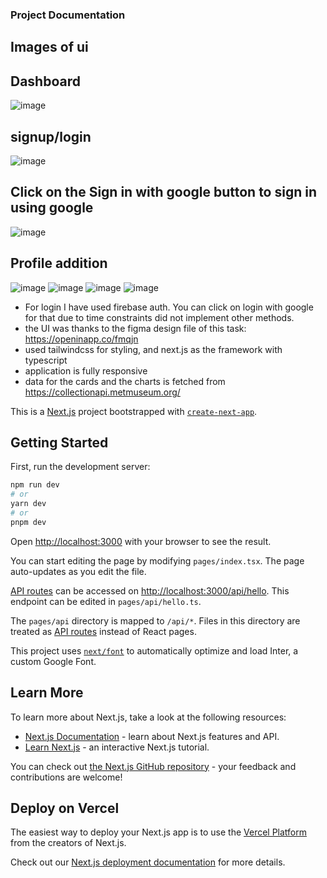 


### Project Documentation

## Images of ui
## Dashboard
![image](https://github.com/Sah314/openinapp/assets/82277915/f2f1888d-ec5b-4487-9aef-efe2b4f382b6)
## signup/login
![image](https://github.com/Sah314/openinapp/assets/82277915/897a593a-8bac-45b8-af3f-23f3af3c2d71)
## Click on the Sign in with google button to sign in using google
![image](https://github.com/Sah314/openinapp/assets/82277915/2fa18987-8f21-4415-9c96-2261ed18dd4b)
## Profile addition
![image](https://github.com/Sah314/openinapp/assets/82277915/a5f0d595-89f1-4183-a351-a78cb5087f34)
![image](https://github.com/Sah314/openinapp/assets/82277915/a6200a1f-f671-4e9c-a183-2df0cf40a14c)
![image](https://github.com/Sah314/openinapp/assets/82277915/d23a009e-073a-4348-9299-5eebe94caae7)
![image](https://github.com/Sah314/openinapp/assets/82277915/483ed634-a498-41b4-be14-b931ddeaecde)

- For login I have used firebase auth. You can click on login with google for that due to time constraints did not implement other methods.
- the UI was thanks to the figma design file of this task: https://openinapp.co/fmqjn
- used tailwindcss for styling, and next.js as the framework with typescript
- application is fully responsive
- data for the cards and the charts is fetched from https://collectionapi.metmuseum.org/


This is a [Next.js](https://nextjs.org/) project bootstrapped with [`create-next-app`](https://github.com/vercel/next.js/tree/canary/packages/create-next-app).

## Getting Started

First, run the development server:

```bash
npm run dev
# or
yarn dev
# or
pnpm dev
```

Open [http://localhost:3000](http://localhost:3000) with your browser to see the result.

You can start editing the page by modifying `pages/index.tsx`. The page auto-updates as you edit the file.

[API routes](https://nextjs.org/docs/api-routes/introduction) can be accessed on [http://localhost:3000/api/hello](http://localhost:3000/api/hello). This endpoint can be edited in `pages/api/hello.ts`.

The `pages/api` directory is mapped to `/api/*`. Files in this directory are treated as [API routes](https://nextjs.org/docs/api-routes/introduction) instead of React pages.

This project uses [`next/font`](https://nextjs.org/docs/basic-features/font-optimization) to automatically optimize and load Inter, a custom Google Font.

## Learn More

To learn more about Next.js, take a look at the following resources:

- [Next.js Documentation](https://nextjs.org/docs) - learn about Next.js features and API.
- [Learn Next.js](https://nextjs.org/learn) - an interactive Next.js tutorial.

You can check out [the Next.js GitHub repository](https://github.com/vercel/next.js/) - your feedback and contributions are welcome!

## Deploy on Vercel

The easiest way to deploy your Next.js app is to use the [Vercel Platform](https://vercel.com/new?utm_medium=default-template&filter=next.js&utm_source=create-next-app&utm_campaign=create-next-app-readme) from the creators of Next.js.

Check out our [Next.js deployment documentation](https://nextjs.org/docs/deployment) for more details.
